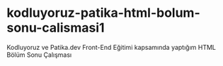 # kodluyoruz-patika-html-bolum-sonu-calismasi1
Kodluyoruz ve Patika.dev Front-End Eğitimi kapsamında yaptığım HTML Bölüm Sonu Çalışması
